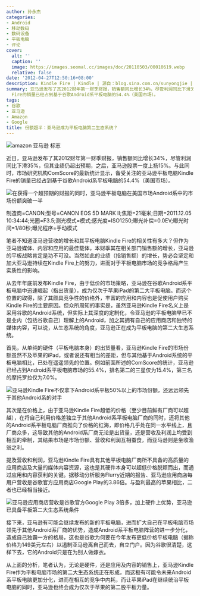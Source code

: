 ```yaml
---
author: 孙永杰
categories:
- Android
- 移动数码
- 数码设备
- 平板电脑
- 评论
cover:
  alt: ''
  caption: ''
  image: https://images.soomal.cc/images/doc/20110503/00010619.webp
  relative: false
date: '2012-04-27T12:50:16+08:00'
description: Kindle Fire | Kindle | 源自：blog.sina.com.cn/sunyongjie | 版权：转载 |  平均/总评分：07.00/7
summary: 亚马逊发布了其2012财年第一财季财报，销售额同比增长34%，尽管利润同比下滑35%，但其业绩仍超出预期，之后，亚马逊股票一度上扬15%。与此同时，市场研究机构ComScore的最新统计显示，备受关注的亚马逊平板电脑Kindle
  Fire的销量已经占到基于谷歌Android系平板电脑的54.4%（美国市场）。
tags:
- 谷歌
- 亚马逊
- Amazon
- Google
title: 份额超半：亚马逊成为平板电脑第二生态系统？
---
```


![amazon 亚马逊 标志](https://images.soomal.cc/images/doc/20110503/00010619.webp)



近日，亚马逊发布了其2012财年第一财季财报，销售额同比增长34%，尽管利润同比下滑35%，但其业绩仍超出预期，之后，亚马逊股票一度上扬15%。与此同时，市场研究机构ComScore的最新统计显示，备受关注的亚马逊平板电脑Kindle Fire的销量已经占到基于谷歌Android系平板电脑的54.4%（美国市场）。



![在获得一个超预期的财报的同时，亚马逊平板电脑在美国市场Android系中的市场份额突破一半](https://images.soomal.cc/images/doc/20120427/00019238.webp)

制造商=CANON;型号=CANON EOS 5D MARK II;焦距=21毫米;日期=2011.12.05 10:34:44;光圈=F3.5;测光模式=模式;感光度=ISO1250;曝光补偿=0.0EV;曝光时间=1/80秒;曝光程序=手动模式



笔者不知道亚马逊营收的增长和其平板电脑Kindle Fire的相关性有多大？但作为亚马逊媒体、内容和应用的最佳载体，本财季其在相关部门销售额的增长，亚马逊的平板战略肯定是功不可没。当然如此的业绩（指销售额）的增长，势必会坚定和加大亚马逊持续在Kindle Fire上的努力，进而对于平板电脑市场的竞争格局产生实质性的影响。



从去年年底前发布Kindle Fire，由于低价的市场策略，亚马逊在谷歌Android系平板电脑中迅速崛起（指出货量），成为仅次于苹果iPad的第二大平板电脑。而这个位置的取得，除了其颇具竞争性的价格外，丰富的应用和内容也是促使用户购买Kindle Fire的主要原因。但众所周知的事实是，虽然亚马逊Kindle Fire名义上是采用谷歌的Android系统，但实际上其深度的定制化，令亚马逊的平板电脑早已不是业内（包括谷歌自己）理解上的Android，加之其拥有自己的应用商店和独特的媒体内容，可以说，从生态系统的角度，亚马逊正在成为平板电脑的第二大生态系统。



首先，从单纯的硬件（平板电脑本身）的出货量看，亚马逊Kindle Fire的市场份额虽然不及苹果的iPad，或者说还有相当的差距，但与其他基于Android系统的平板电脑相比，已处在遥遥领先的位置。例如前面所述的ComScore的统计，亚马逊已经占到Android系平板电脑市场的55.4%，排名第二的三星仅为15.4%，第三名的摩托罗拉仅为7.0%。



![亚马逊Kindle Fire不仅拿下Android系平板50%以上的市场份额，还远远领先于其他Android系的对手](https://images.soomal.cc/images/doc/20120427/00019239.webp)



其次是在价格上，由于亚马逊Kindle Fire超低的价格（至少目前鲜有厂商可以超越），在将自己利用价格差独立于其他Android系平板电脑厂商的同时，还将其他的Android系平板电脑厂商推向了价格的红海，即价格几乎处在同一水平线上，且厂商众多，这导致其他的Android系厂商无论是出货量，还是营收及利润上均受到相互的牵制，其结果市场是市场份额、营收和利润互相蚕食，而亚马逊则是坐收渔翁之利。



提及营收和利润，亚马逊Kindle Fire具有其他平板电脑厂商所不具备的高质量的应用商店及大量的媒体内容资源，这也是其硬件本身可以超低价格脱颖而出，而通过应用和内容获利的关键。据移动分析服务Flurry近期的报告、亚马逊应用商店每用户营收是谷歌官方应用商店Google Play的3.86倍。与盈利最高的苹果相比，二者也已经相当接近。



![亚马逊应用商店营收是谷歌官方Google Play 3倍多，加上硬件上优势，亚马逊已具备平板第二大生态系统条件](https://images.soomal.cc/images/doc/20120427/00019240.webp)



接下来，亚马逊有可能会继续发布的新的平板电脑，进而扩大自己在平板电脑市场领先于其他Android系厂商的优势，造成Android系平板电脑阵营的进一步分化，造成自己独霸一方的格局，这也是谷歌为何要在今年发布更低价格平板电脑（据称价格为149美元左右）以遏制亚马逊离自己而去，自立门户。因为谷歌很清楚，这样下去，它的Android只是在为别人做嫁衣。



从上面的分析，笔者认为，无论是硬件，还是应用及内容的销售上，亚马逊Kindle Fire作为平板电脑市场的第二大生态系统正在形成，而这极有可能令未来Android系平板电脑更加分化，进而在相互的竞争中内耗，而让苹果iPad在继续统治平板电脑的同时，亚马逊也终会成为仅次于苹果的第二股平板力量。